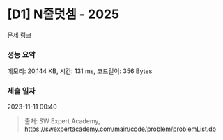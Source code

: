 # [D1] N줄덧셈 - 2025 

[문제 링크](https://swexpertacademy.com/main/code/problem/problemDetail.do?contestProbId=AV5QFZtaAscDFAUq) 

### 성능 요약

메모리: 20,144 KB, 시간: 131 ms, 코드길이: 356 Bytes

### 제출 일자

2023-11-11 00:40



> 출처: SW Expert Academy, https://swexpertacademy.com/main/code/problem/problemList.do